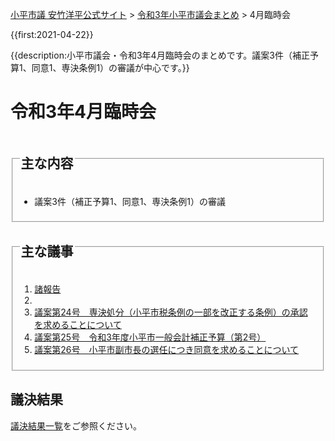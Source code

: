 <p class="breadcrumbs"><a href="https://yasutakeyohei.com/">小平市議 安竹洋平公式サイト</a> > <a href="../index.md">令和3年小平市議会まとめ</a> > 4月臨時会</p>

{{first:2021-04-22}}

{{description:小平市議会・令和3年4月臨時会のまとめです。議案3件（補正予算1、同意1、専決条例1）の審議が中心です。}}

# 令和3年4月臨時会

<fieldset class="summary">
  <legend>
    <h2 class="summary">主な内容</h2>
  </legend>
  <ul>
    <li class="play">議案3件（補正予算1、同意1、専決条例1）の審議</li>
  </ul>
  <!--<p class="summary"><i class="fa fa-play" aria-hidden="true"></i> 補正予算は、一般会計と、国民健康保険事業特別会計</p>
  <p class="summary"><i class="fa fa-play" aria-hidden="true"></i> 学校給食センターの更新にかかる契約議案は、委員会で否決ののち、本会議で可決</p>
  <p class="summary"><i class="fa fa-play" aria-hidden="true"></i> 四次長総基本構想は委員会で賛否同数で委員長採決の可決ののち、本会議で可決</p>-->
</fieldset>

<fieldset class="nittei">
  <legend>
    <h2> 主な議事 </h2>
  </legend>
  <div>

1. [諸報告](./syohokoku.md)
1. &nbsp;
1. [議案第24号　専決処分（小平市税条例の一部を改正する条例）の承認を求めることについて](./gian-24.md)
1. [議案第25号　令和3年度小平市一般会計補正予算（第2号）](./gian-25.md)
1. [議案第26号　小平市副市長の選任につき同意を求めることについて](./gian-26.md)


</div>
</fieldset>

## 議決結果

[議決結果一覧](../kekka-ichiran.md)をご参照ください。